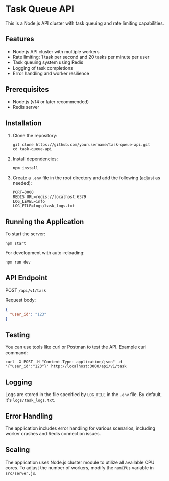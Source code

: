 # Task Queue API

This is a Node.js API cluster with task queuing and rate limiting capabilities.

## Features

- Node.js API cluster with multiple workers
- Rate limiting: 1 task per second and 20 tasks per minute per user
- Task queuing system using Redis
- Logging of task completions
- Error handling and worker resilience

## Prerequisites

- Node.js (v14 or later recommended)
- Redis server

## Installation

1. Clone the repository:
   ```
   git clone https://github.com/yourusername/task-queue-api.git
   cd task-queue-api
   ```

2. Install dependencies:
   ```
   npm install
   ```

3. Create a `.env` file in the root directory and add the following (adjust as needed):
   ```
   PORT=3000
   REDIS_URL=redis://localhost:6379
   LOG_LEVEL=info
   LOG_FILE=logs/task_logs.txt
   ```

## Running the Application

To start the server:

```
npm start
```

For development with auto-reloading:

```
npm run dev
```

## API Endpoint

POST `/api/v1/task`

Request body:
```json
{
  "user_id": "123"
}
```

## Testing

You can use tools like curl or Postman to test the API. Example curl command:

```
curl -X POST -H "Content-Type: application/json" -d '{"user_id":"123"}' http://localhost:3000/api/v1/task
```

## Logging

Logs are stored in the file specified by `LOG_FILE` in the `.env` file. By default, it's `logs/task_logs.txt`.

## Error Handling

The application includes error handling for various scenarios, including worker crashes and Redis connection issues.

## Scaling

The application uses Node.js cluster module to utilize all available CPU cores. To adjust the number of workers, modify the `numCPUs` variable in `src/server.js`.
